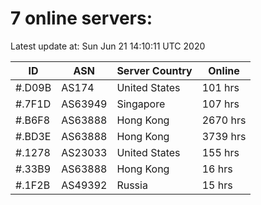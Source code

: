 # 7 online servers:

Latest update at: Sun Jun 21 14:10:11 UTC 2020

| ID | ASN | Server Country | Online |
| -- | --- | -------------- | ------ |
| #.D09B | AS174 | United States | 101 hrs |
| #.7F1D | AS63949 | Singapore | 107 hrs |
| #.B6F8 | AS63888 | Hong Kong | 2670 hrs |
| #.BD3E | AS63888 | Hong Kong | 3739 hrs |
| #.1278 | AS23033 | United States | 155 hrs |
| #.33B9 | AS63888 | Hong Kong | 16 hrs |
| #.1F2B | AS49392 | Russia | 15 hrs |

